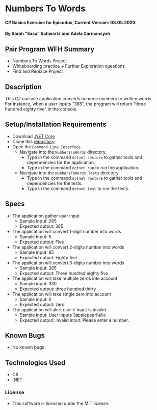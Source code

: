 # Numbers To Words

#### C# Basics Exercise for Epicodus, Current Version: 03.05.2020

#### By Sarah "Sasa" Schwartz and Adela Darmansyah

## Pair Program WFH Summary

* Numbers To Words Project
* Whiteboarding practice + Further Exploration questions
* Find and Replace Project

## Description

This C# console application converts numeric numbers to written words. For instance, when a user inputs "385", the program will return "three hundred eighty five" in the console.

## Setup/Installation Requirements

* Download [.NET Core](https://dotnet.microsoft.com/download/dotnet-core/)
* Clone this [repository](https://github.com/ayohana/anagram.git/)
* Open the `Command Line Interface`.
  * Navigate into the `NumbersToWords` directory.
    * Type in the command `dotnet restore` to gather tools and dependencies for the application.
    * Type in the command `dotnet run` to run the application.
  * Navigate into the `NumbersToWords.Tests` directory.
    * Type in the command `dotnet restore` to gather tools and dependencies for the tests.
    * Type in the command `dotnet test` to run the tests. 

## Specs

- The application gather user input
  - Sample input: 385
  - Expected output: 385
- The application will convert 1-digit number into words
  - Sample input: 5
  - Expected output: Five
- The application will convert 2-digits number into words
  - Sample input: 85
  - Expected output: Eighty five
- The application will convert 3-digits number into words
  - Sample input: 385
  - Expected output: Three hundred eighty five
- The application will take multiple zeros into account
  - Sample input: 330
  - Expected output: three hundred thirty
- The application will take single zero into account
  - Sample input: 0
  - Expected output: zero
- The application will alert user if input is invalid
  - Sample input: User inputs 3applepearhello
  - Expected output: Invalid input. Please enter a number.

## Known Bugs

- No known bugs

## Technologies Used

- C#
- .NET

### License

- This software is licensed under the MIT license.
